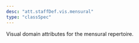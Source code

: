 ```yaml
---
desc: "att.staffDef.vis.mensural"
type: "classSpec"
---
```


Visual domain attributes for the mensural repertoire.
